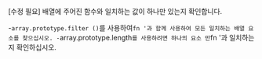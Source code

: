 [수정 필요]
배열에 주어진 함수와 일치하는 값이 하나만 있는지 확인합니다.

-`array.prototype.filter ()`를 사용하여`fn '과 함께 사용하여 모든 일치하는 배열 요소를 찾으십시오.
-`array.prototype.length`를 사용하려면 하나의 요소 만`fn '과 일치하는지 확인하십시오.